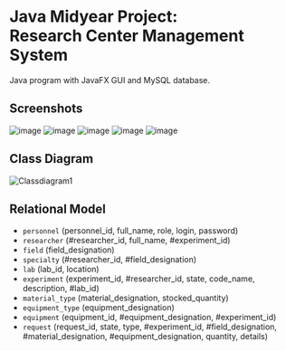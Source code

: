# Java Midyear Project:<br>Research Center Management System

Java program with JavaFX GUI and MySQL database.

## Screenshots
![image](https://github.com/KhalilOuali/Java-Midyear-Project/assets/68998620/3405ed4e-8541-4f54-a76c-c44ee0bd1c82)
![image](https://github.com/KhalilOuali/Java-Midyear-Project/assets/68998620/5c1678eb-630a-479a-82c1-96892b200cc2)
![image](https://github.com/KhalilOuali/Java-Midyear-Project/assets/68998620/f4c79b19-b008-4142-b72b-4a5df0fea7c0)
![image](https://github.com/KhalilOuali/Java-Midyear-Project/assets/68998620/e0e95cab-7a56-4d86-b9ff-9e602e7584f6)
![image](https://github.com/KhalilOuali/Java-Midyear-Project/assets/68998620/dddae8c3-f118-4247-a907-cdc0e64c9a3e)


## Class Diagram
![Classdiagram1](https://user-images.githubusercontent.com/68998620/214056408-043f2596-f87c-43f2-b5bc-e4ec3b72691e.png)

## Relational Model
* `personnel` (personnel_id, full_name, role, login, password)
* `researcher` (#researcher_id, full_name, #experiment_id)
* `field` (field_designation)
* `specialty` (#researcher_id, #field_designation)
* `lab` (lab_id, location)
* `experiment` (experiment_id, #researcher_id, state, code_name, description, #lab_id)
* `material_type` (material_designation, stocked_quantity)
* `equipment_type` (equipment_designation)
* `equipment` (equipment_id, #equipment_designation, #experiment_id)
* `request` (request_id, state, type, #experiment_id, #field_designation, #material_designation, #equipment_designation, quantity, details)
